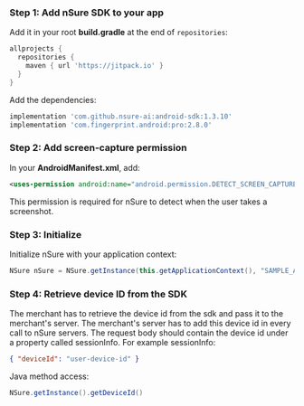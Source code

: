 ### Step 1: Add nSure SDK to your app

Add it in your root **build.gradle** at the end of `repositories`:

```gradle
allprojects {
  repositories {
    maven { url 'https://jitpack.io' }
  }
}
```

Add the dependencies:

```gradle
implementation 'com.github.nsure-ai:android-sdk:1.3.10'
implementation 'com.fingerprint.android:pro:2.8.0'
```

### Step 2: Add screen-capture permission

In your **AndroidManifest.xml**, add:

```xml
<uses-permission android:name="android.permission.DETECT_SCREEN_CAPTURE" />
```

This permission is required for nSure to detect when the user takes a screenshot.

### Step 3: Initialize

Initialize nSure with your application context:

```java
NSure nSure = NSure.getInstance(this.getApplicationContext(), "SAMPLE_ANDROID_APP_ID", "PARTNER_ID");
```

### Step 4: Retrieve device ID from the SDK


The merchant has to retrieve the device id from the sdk and pass it to the merchant's server. The merchant's server has to add this device id in every call to nSure servers. The request body should contain the device id under a property called sessionInfo. 
For example sessionInfo:
```json
{ "deviceId": "user-device-id" }
```
Java method access:
```java
NSure.getInstance().getDeviceId()
```
